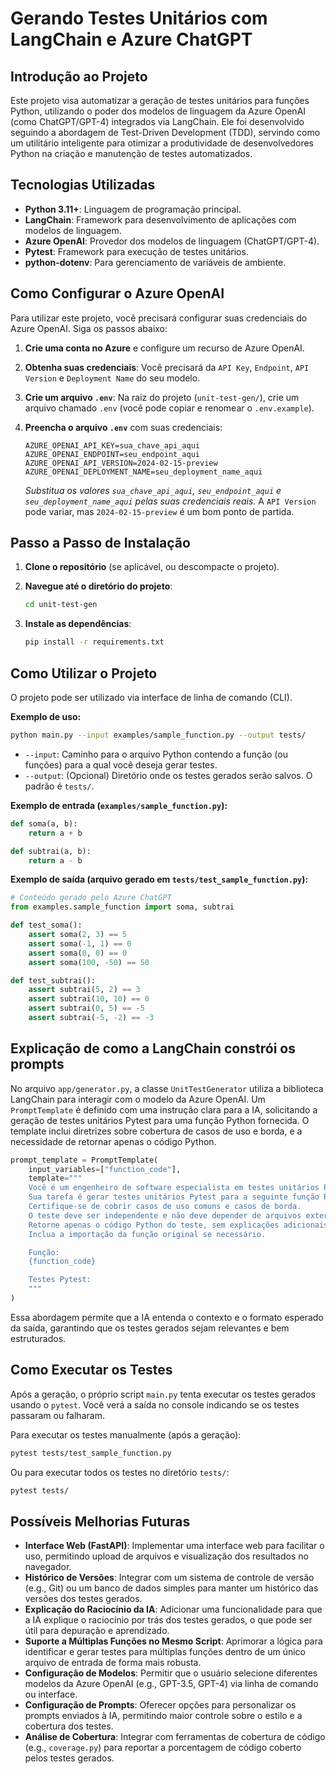 # Gerando Testes Unitários com LangChain e Azure ChatGPT

## Introdução ao Projeto

Este projeto visa automatizar a geração de testes unitários para funções Python, utilizando o poder dos modelos de linguagem da Azure OpenAI (como ChatGPT/GPT-4) integrados via LangChain. Ele foi desenvolvido seguindo a abordagem de Test-Driven Development (TDD), servindo como um utilitário inteligente para otimizar a produtividade de desenvolvedores Python na criação e manutenção de testes automatizados.

## Tecnologias Utilizadas

*   **Python 3.11+**: Linguagem de programação principal.
*   **LangChain**: Framework para desenvolvimento de aplicações com modelos de linguagem.
*   **Azure OpenAI**: Provedor dos modelos de linguagem (ChatGPT/GPT-4).
*   **Pytest**: Framework para execução de testes unitários.
*   **python-dotenv**: Para gerenciamento de variáveis de ambiente.

## Como Configurar o Azure OpenAI

Para utilizar este projeto, você precisará configurar suas credenciais do Azure OpenAI. Siga os passos abaixo:

1.  **Crie uma conta no Azure** e configure um recurso de Azure OpenAI.
2.  **Obtenha suas credenciais**: Você precisará da `API Key`, `Endpoint`, `API Version` e `Deployment Name` do seu modelo.
3.  **Crie um arquivo `.env`**: Na raiz do projeto (`unit-test-gen/`), crie um arquivo chamado `.env` (você pode copiar e renomear o `.env.example`).
4.  **Preencha o arquivo `.env`** com suas credenciais:

    ```
    AZURE_OPENAI_API_KEY=sua_chave_api_aqui
    AZURE_OPENAI_ENDPOINT=seu_endpoint_aqui
    AZURE_OPENAI_API_VERSION=2024-02-15-preview
    AZURE_OPENAI_DEPLOYMENT_NAME=seu_deployment_name_aqui
    ```

    *Substitua os valores `sua_chave_api_aqui`, `seu_endpoint_aqui` e `seu_deployment_name_aqui` pelas suas credenciais reais.* A `API Version` pode variar, mas `2024-02-15-preview` é um bom ponto de partida.

## Passo a Passo de Instalação

1.  **Clone o repositório** (se aplicável, ou descompacte o projeto).
2.  **Navegue até o diretório do projeto**:

    ```bash
    cd unit-test-gen
    ```

3.  **Instale as dependências**:

    ```bash
    pip install -r requirements.txt
    ```

## Como Utilizar o Projeto

O projeto pode ser utilizado via interface de linha de comando (CLI).

**Exemplo de uso:**

```bash
python main.py --input examples/sample_function.py --output tests/
```

*   `--input`: Caminho para o arquivo Python contendo a função (ou funções) para a qual você deseja gerar testes.
*   `--output`: (Opcional) Diretório onde os testes gerados serão salvos. O padrão é `tests/`.

**Exemplo de entrada (`examples/sample_function.py`):**

```python
def soma(a, b):
    return a + b

def subtrai(a, b):
    return a - b
```

**Exemplo de saída (arquivo gerado em `tests/test_sample_function.py`):**

```python
# Conteúdo gerado pelo Azure ChatGPT
from examples.sample_function import soma, subtrai

def test_soma():
    assert soma(2, 3) == 5
    assert soma(-1, 1) == 0
    assert soma(0, 0) == 0
    assert soma(100, -50) == 50

def test_subtrai():
    assert subtrai(5, 2) == 3
    assert subtrai(10, 10) == 0
    assert subtrai(0, 5) == -5
    assert subtrai(-5, -2) == -3
```

## Explicação de como a LangChain constrói os prompts

No arquivo `app/generator.py`, a classe `UnitTestGenerator` utiliza a biblioteca LangChain para interagir com o modelo da Azure OpenAI. Um `PromptTemplate` é definido com uma instrução clara para a IA, solicitando a geração de testes unitários Pytest para uma função Python fornecida. O template inclui diretrizes sobre cobertura de casos de uso e borda, e a necessidade de retornar apenas o código Python.

```python
prompt_template = PromptTemplate(
    input_variables=["function_code"],
    template="""
    Você é um engenheiro de software especialista em testes unitários Python.
    Sua tarefa é gerar testes unitários Pytest para a seguinte função Python.
    Certifique-se de cobrir casos de uso comuns e casos de borda.
    O teste deve ser independente e não deve depender de arquivos externos.
    Retorne apenas o código Python do teste, sem explicações adicionais.
    Inclua a importação da função original se necessário.

    Função:
    {function_code}

    Testes Pytest:
    """
)
```

Essa abordagem permite que a IA entenda o contexto e o formato esperado da saída, garantindo que os testes gerados sejam relevantes e bem estruturados.

## Como Executar os Testes

Após a geração, o próprio script `main.py` tenta executar os testes gerados usando o `pytest`. Você verá a saída no console indicando se os testes passaram ou falharam.

Para executar os testes manualmente (após a geração):

```bash
pytest tests/test_sample_function.py
```

Ou para executar todos os testes no diretório `tests/`:

```bash
pytest tests/
```

## Possíveis Melhorias Futuras

*   **Interface Web (FastAPI)**: Implementar uma interface web para facilitar o uso, permitindo upload de arquivos e visualização dos resultados no navegador.
*   **Histórico de Versões**: Integrar com um sistema de controle de versão (e.g., Git) ou um banco de dados simples para manter um histórico das versões dos testes gerados.
*   **Explicação do Raciocínio da IA**: Adicionar uma funcionalidade para que a IA explique o raciocínio por trás dos testes gerados, o que pode ser útil para depuração e aprendizado.
*   **Suporte a Múltiplas Funções no Mesmo Script**: Aprimorar a lógica para identificar e gerar testes para múltiplas funções dentro de um único arquivo de entrada de forma mais robusta.
*   **Configuração de Modelos**: Permitir que o usuário selecione diferentes modelos da Azure OpenAI (e.g., GPT-3.5, GPT-4) via linha de comando ou interface.
*   **Configuração de Prompts**: Oferecer opções para personalizar os prompts enviados à IA, permitindo maior controle sobre o estilo e a cobertura dos testes.
*   **Análise de Cobertura**: Integrar com ferramentas de cobertura de código (e.g., `coverage.py`) para reportar a porcentagem de código coberto pelos testes gerados.


